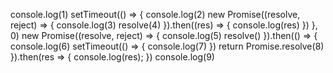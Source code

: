 <!--
 * @Author: qianhua.xiong
-->
console.log(1)
setTimeout(() => {
    console.log(2)
    new Promise((resolve, reject) => {
        console.log(3)
        resolve(4)
    }).then((res) => {
        console.log(res) 
    })
}, 0)
new Promise((resolve, reject) => {
    console.log(5)
    resolve()
}).then(() => {
    console.log(6)
    setTimeout(() => {
        console.log(7)
    })
    return Promise.resolve(8)
}).then(res => {
    console.log(res);
})
console.log(9)


